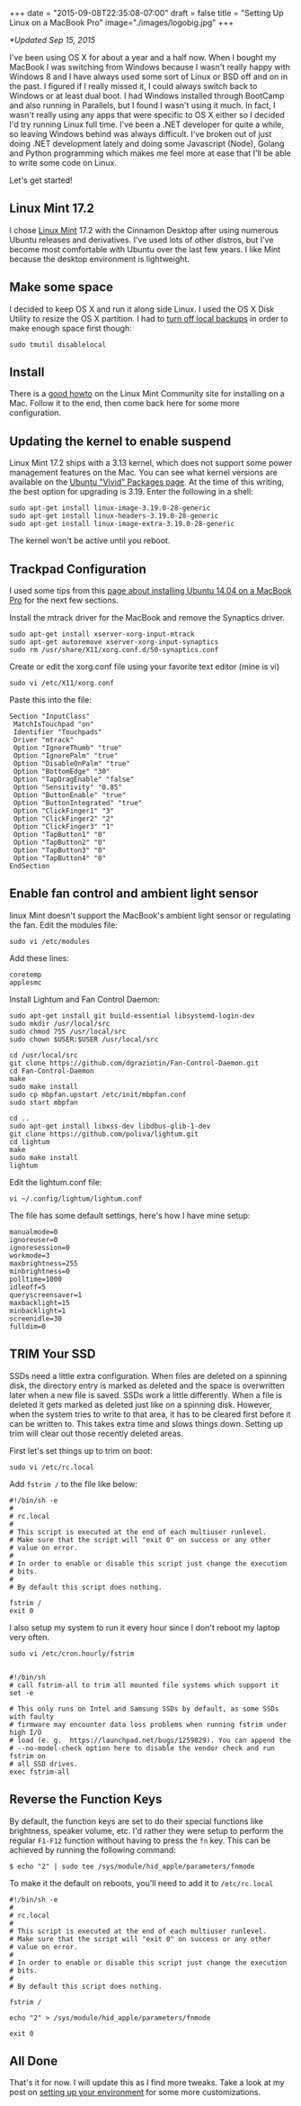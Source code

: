 +++
date = "2015-09-08T22:35:08-07:00"
draft = false
title = "Setting Up Linux on a MacBook Pro"
image="./images/logobig.jpg"
+++

_*Updated Sep 15, 2015_  
  
I've been using OS X for about a year and a half now. When I bought my MacBook I was switching from Windows because I wasn't really happy with Windows 8 and I have always used some sort of Linux or BSD off and on in the past. I figured if I really missed it, I could always switch back to Windows or at least dual boot. I had Windows installed through BootCamp and also running in Parallels, but I found I wasn't using it much. In fact, I wasn't really using any apps that were specific to OS X either so I decided I'd try running Linux full time. I've been a .NET developer for quite a while, so leaving Windows behind was always difficult. I've broken out of just doing .NET development lately and doing some Javascript (Node), Golang and Python programming which makes me feel more at ease that I'll be able to write some code on Linux.

Let's get started!

## Linux Mint 17.2
I chose [Linux Mint](http://linuxmint.com) 17.2 with the Cinnamon Desktop after using numerous Ubuntu releases and derivatives. I've used lots of other distros, but I've become most comfortable with Ubuntu over the last few years. I like Mint because the desktop environment is lightweight.

## Make some space
I decided to keep OS X and run it along side Linux. I used the OS X Disk Utility to resize the OS X partition. I had to [turn off local backups](http://www.howtogeek.com/212207/how-to-free-up-space-used-by-time-machines-local-backups-on-your-mac/) in order to make enough space first though:
```
sudo tmutil disablelocal
```

## Install
There is a [good howto](http://community.linuxmint.com/tutorial/view/1643) on the Linux Mint Community site for installing on a Mac. Follow it to the end, then come back here for some more configuration.

## Updating the kernel to enable suspend
Linux Mint 17.2 ships with a 3.13 kernel, which does not support some power management features on the Mac. You can see what kernel versions are available on the [Ubuntu "Vivid" Packages page](http://packages.ubuntu.com/vivid/kernel/). At the time of this writing, the best option for upgrading is 3.19. Enter the following in a shell:
```
sudo apt-get install linux-image-3.19.0-28-generic
sudo apt-get install linux-headers-3.19.0-28-generic
sudo apt-get install linux-image-extra-3.19.0-28-generic
```

The kernel won't be active until you reboot.

## Trackpad Configuration
I used some tips from this [page about installing Ubuntu 14.04 on a MacBook Pro](https://medium.com/@PhilPlckthun/ubuntu-14-10-running-on-my-macbook-18991a697ae0) for the next few sections.

Install the mtrack driver for the MacBook and remove the Synaptics driver.
```
sudo apt-get install xserver-xorg-input-mtrack
sudo apt-get autoremove xserver-xorg-input-synaptics
sudo rm /usr/share/X11/xorg.conf.d/50-synaptics.conf
```

Create or edit the xorg.conf file using your favorite text editor (mine is vi)
```
sudo vi /etc/X11/xorg.conf
```
Paste this into the file:
```
Section "InputClass"
 MatchIsTouchpad "on"
 Identifier "Touchpads"
 Driver "mtrack"
 Option "IgnoreThumb" "true"
 Option "IgnorePalm" "true"
 Option "DisableOnPalm" "true"
 Option "BottomEdge" "30"
 Option "TapDragEnable" "false"
 Option "Sensitivity" "0.85"
 Option "ButtonEnable" "true"
 Option "ButtonIntegrated" "true"
 Option "ClickFinger1" "3"
 Option "ClickFinger2" "2"
 Option "ClickFinger3" "1"
 Option "TapButton1" "0"
 Option "TapButton2" "0"
 Option "TapButton3" "0"
 Option "TapButton4" "0"
EndSection
```
## Enable fan control and ambient light sensor
linux Mint doesn't support the MacBook's ambient light sensor or regulating the fan. Edit the modules file:
```
sudo vi /etc/modules
```

Add these lines:
```
coretemp
applesmc
```

Install Lightum and Fan Control Daemon:
```
sudo apt-get install git build-essential libsystemd-login-dev
sudo mkdir /usr/local/src
sudo chmod 755 /usr/local/src
sudo chown $USER:$USER /usr/local/src

cd /usr/local/src
git clone https://github.com/dgraziotin/Fan-Control-Daemon.git
cd Fan-Control-Daemon
make
sudo make install
sudo cp mbpfan.upstart /etc/init/mbpfan.conf
sudo start mbpfan

cd ..
sudo apt-get install libxss-dev libdbus-glib-1-dev
git clone https://github.com/poliva/lightum.git
cd lightum
make
sudo make install
lightum
```

Edit the lightum.conf file:
```
vi ~/.config/lightum/lightum.conf
```
The file has some default settings, here's how I have mine setup:
```
manualmode=0
ignoreuser=0
ignoresession=0
workmode=3
maxbrightness=255
minbrightness=0
polltime=1000
idleoff=5
queryscreensaver=1
maxbacklight=15
minbacklight=1
screenidle=30
fulldim=0
```

## TRIM Your SSD
SSDs need a little extra configuration. When files are deleted on a spinning disk, the directory entry is marked as deleted and the space is overwritten later when a new file is saved. SSDs work a little differently. When a file is deleted it gets marked as deleted just like on a spinning disk. However, when the system tries to write to that area, it has to be cleared first before it can be written to. This takes extra time and slows things down. Setting up trim will clear out those recently deleted areas.

First let's set things up to trim on boot:
```
sudo vi /etc/rc.local
```
Add `fstrim /` to the file like below:
```
#!/bin/sh -e
#
# rc.local
#
# This script is executed at the end of each multiuser runlevel.
# Make sure that the script will "exit 0" on success or any other
# value on error.
#
# In order to enable or disable this script just change the execution
# bits.
#
# By default this script does nothing.

fstrim /
exit 0
```

I also setup my system to run it every hour since I don't reboot my laptop very often.
```
sudo vi /etc/cron.hourly/fstrim


#!/bin/sh
# call fstrim-all to trim all mounted file systems which support it
set -e

# This only runs on Intel and Samsung SSDs by default, as some SSDs with faulty
# firmware may encounter data loss problems when running fstrim under high I/O
# load (e. g.  https://launchpad.net/bugs/1259829). You can append the
# --no-model-check option here to disable the vendor check and run fstrim on
# all SSD drives.
exec fstrim-all
```
## Reverse the Function Keys
By default, the function keys are set to do their special functions like brightness, speaker volume, etc. I'd rather they were setup to perform the regular `F1-F12` function without having to press the `fn` key. This can be achieved by running the following command:

```
$ echo "2" | sudo tee /sys/module/hid_apple/parameters/fnmode
```

To make it the default on reboots, you'll need to add it to `/etc/rc.local`
```
#!/bin/sh -e
#
# rc.local
#
# This script is executed at the end of each multiuser runlevel.
# Make sure that the script will "exit 0" on success or any other
# value on error.
#
# In order to enable or disable this script just change the execution
# bits.
#
# By default this script does nothing.

fstrim /

echo "2" > /sys/module/hid_apple/parameters/fnmode

exit 0
```


## All Done
That's it for now. I will update this as I find more tweaks. Take a look at my post on [setting up your environment](../setting-up-linux-environment) for some more customizations.
